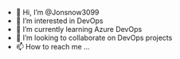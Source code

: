 - 👋 Hi, I’m @Jonsnow3099
- 👀 I’m interested in DevOps
- 🌱 I’m currently learning Azure DevOps
- 💞️ I’m looking to collaborate on DevOps projects
- 📫 How to reach me ...

<!---
Jonsnow3099/Jonsnow3099 is a ✨ special ✨ repository because its `README.md` (this file) appears on your GitHub profile.
You can click the Preview link to take a look at your changes.
--->

